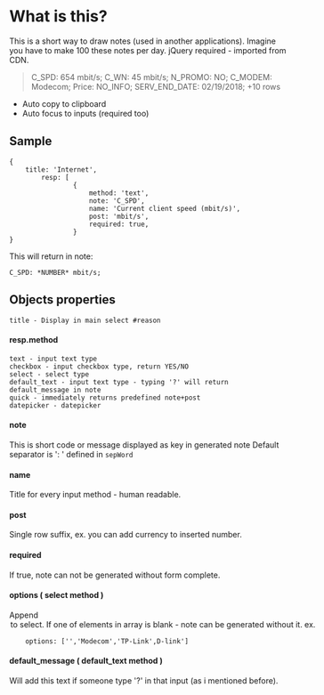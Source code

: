 # What is this?
This is a short way to draw notes (used in another applications).
Imagine you have to make 100 these notes per day.
jQuery required - imported from CDN.

>C_SPD: 654 mbit/s;
>C_WN: 45 mbit/s;
>N_PROMO: NO;
>C_MODEM: Modecom;
>Price: NO_INFO;
>SERV_END_DATE: 02/19/2018;
> +10 rows


* Auto copy to clipboard
* Auto focus to inputs (required too)


## Sample


```
{
	title: 'Internet',
		resp: [
				{
					method: 'text',
					note: 'C_SPD',
					name: 'Current client speed (mbit/s)',
					post: 'mbit/s',
					required: true,
				}
}
```
This will return in note:
```
C_SPD: *NUMBER* mbit/s;
```

## Objects properties
	title - Display in main select #reason
	
#### resp.method
	
	text - input text type
	checkbox - input checkbox type, return YES/NO
	select - select type
	default_text - input text type - typing '?' will return default_message in note
	quick - immediately returns predefined note+post
	datepicker - datepicker
	
#### note

This is short code or message displayed as key in generated note
Default separator is ': ' defined in `sepWord`

#### name

Title for every input method - human readable.

#### post

Single row suffix, ex. you can add currency to inserted number.

#### required

If true, note can not be generated without form complete.

#### options ( select method )
Append <option> to select.
If one of elements in array is blank - note can be generated without it.
ex.
```
	options: ['','Modecom','TP-Link',D-link']
```

#### default_message ( default_text method )

Will add this text if someone type '?' in that input (as i mentioned before).

